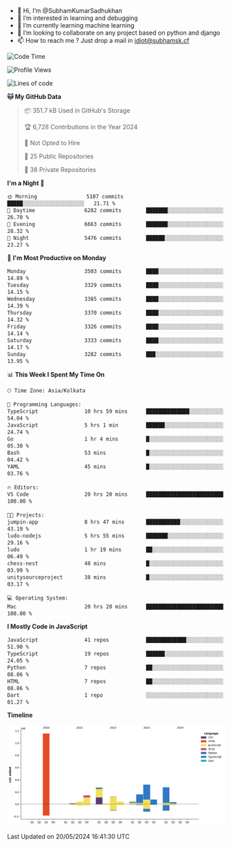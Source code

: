 - 👋 Hi, I’m @SubhamKumarSadhukhan
- 👀 I’m interested in learning and debugging
- 🌱 I’m currently learning machine learning
- 💞️ I’m looking to collaborate on any project based on python and django
- 📫 How to reach me ?
      Just drop a mail in idiot@subhamsk.cf

<!---
SubhamKumarSadhukhan/SubhamKumarSadhukhan is a ✨ special ✨ repository because its `README.md` (this file) appears on your GitHub profile.
You can click the Preview link to take a look at your changes.
--->


<!--START_SECTION:waka-->
![Code Time](http://img.shields.io/badge/Code%20Time-2%2C201%20hrs%2043%20mins-blue)

![Profile Views](http://img.shields.io/badge/Profile%20Views-0-blue)

![Lines of code](https://img.shields.io/badge/From%20Hello%20World%20I%27ve%20Written-2.7%20million%20lines%20of%20code-blue)

**🐱 My GitHub Data** 

> 📦 351.7 kB Used in GitHub's Storage 
 > 
> 🏆 6,728 Contributions in the Year 2024
 > 
> 🚫 Not Opted to Hire
 > 
> 📜 25 Public Repositories 
 > 
> 🔑 38 Private Repositories 
 > 
**I'm a Night 🦉** 

```text
🌞 Morning                5107 commits        █████░░░░░░░░░░░░░░░░░░░░   21.71 % 
🌆 Daytime                6282 commits        ███████░░░░░░░░░░░░░░░░░░   26.70 % 
🌃 Evening                6663 commits        ███████░░░░░░░░░░░░░░░░░░   28.32 % 
🌙 Night                  5476 commits        ██████░░░░░░░░░░░░░░░░░░░   23.27 % 
```
📅 **I'm Most Productive on Monday** 

```text
Monday                   3503 commits        ████░░░░░░░░░░░░░░░░░░░░░   14.89 % 
Tuesday                  3329 commits        ████░░░░░░░░░░░░░░░░░░░░░   14.15 % 
Wednesday                3385 commits        ████░░░░░░░░░░░░░░░░░░░░░   14.39 % 
Thursday                 3370 commits        ████░░░░░░░░░░░░░░░░░░░░░   14.32 % 
Friday                   3326 commits        ████░░░░░░░░░░░░░░░░░░░░░   14.14 % 
Saturday                 3333 commits        ████░░░░░░░░░░░░░░░░░░░░░   14.17 % 
Sunday                   3282 commits        ███░░░░░░░░░░░░░░░░░░░░░░   13.95 % 
```


📊 **This Week I Spent My Time On** 

```text
🕑︎ Time Zone: Asia/Kolkata

💬 Programming Languages: 
TypeScript               10 hrs 59 mins      ██████████████░░░░░░░░░░░   54.04 % 
JavaScript               5 hrs 1 min         ██████░░░░░░░░░░░░░░░░░░░   24.74 % 
Go                       1 hr 4 mins         █░░░░░░░░░░░░░░░░░░░░░░░░   05.30 % 
Bash                     53 mins             █░░░░░░░░░░░░░░░░░░░░░░░░   04.42 % 
YAML                     45 mins             █░░░░░░░░░░░░░░░░░░░░░░░░   03.76 % 

🔥 Editors: 
VS Code                  20 hrs 20 mins      █████████████████████████   100.00 % 

🐱‍💻 Projects: 
jumpin-app               8 hrs 47 mins       ███████████░░░░░░░░░░░░░░   43.19 % 
ludo-nodejs              5 hrs 55 mins       ███████░░░░░░░░░░░░░░░░░░   29.16 % 
ludo                     1 hr 19 mins        ██░░░░░░░░░░░░░░░░░░░░░░░   06.49 % 
chess-nest               48 mins             █░░░░░░░░░░░░░░░░░░░░░░░░   03.99 % 
unitysourceproject       38 mins             █░░░░░░░░░░░░░░░░░░░░░░░░   03.17 % 

💻 Operating System: 
Mac                      20 hrs 20 mins      █████████████████████████   100.00 % 
```

**I Mostly Code in JavaScript** 

```text
JavaScript               41 repos            █████████████░░░░░░░░░░░░   51.90 % 
TypeScript               19 repos            ██████░░░░░░░░░░░░░░░░░░░   24.05 % 
Python                   7 repos             ██░░░░░░░░░░░░░░░░░░░░░░░   08.86 % 
HTML                     7 repos             ██░░░░░░░░░░░░░░░░░░░░░░░   08.86 % 
Dart                     1 repo              ░░░░░░░░░░░░░░░░░░░░░░░░░   01.27 % 
```



**Timeline**

![Lines of Code chart](https://raw.githubusercontent.com/SubhamKumarSadhukhan/SubhamKumarSadhukhan/main/assets/bar_graph.png)


 Last Updated on 20/05/2024 16:41:30 UTC
<!--END_SECTION:waka-->
